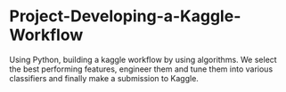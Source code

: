 # Project-Developing-a-Kaggle-Workflow
Using Python, building a kaggle workflow by using algorithms. We select the best performing features, engineer them and tune them into various classifiers and finally make a submission to Kaggle.
